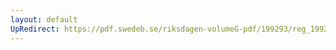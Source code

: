 ```yaml
---
layout: default
UpRedirect: https://pdf.swedeb.se/riksdagen-volumeG-pdf/199293/reg_199293/reg_199293_0339.pdf
---
```

